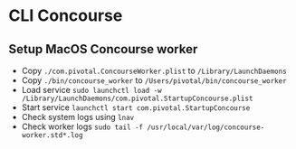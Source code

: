 # CLI Concourse

## Setup MacOS Concourse worker

- Copy `./com.pivotal.ConcourseWorker.plist` to `/Library/LaunchDaemons`
- Copy `./bin/concourse_worker` to `/Users/pivotal/bin/concourse_worker`
- Load service `sudo launchctl load -w /Library/LaunchDaemons/com.pivotal.StartupConcourse.plist`
- Start service `launchctl start com.pivotal.StartupConcourse`
- Check system logs using `lnav`
- Check worker logs `sudo tail -f /usr/local/var/log/concourse-worker.std*.log`

